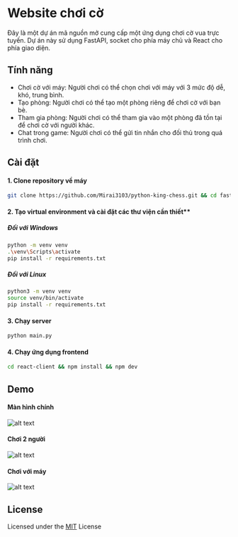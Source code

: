 
# Website chơi cờ
Đây là một dự án mã nguồn mở cung cấp một ứng dụng chơi cờ vua trực tuyến. Dự án này sử dụng FastAPI, socket cho phía máy chủ và React cho phía giao diện.






## Tính năng

- Chơi cờ với máy: Người chơi có thể chọn chơi với máy với 3 mức độ dễ, khó, trung bình.
- Tạo phòng: Người chơi có thể tạo một phòng riêng để chơi cờ với bạn bè.
- Tham gia phòng: Người chơi có thể tham gia vào một phòng đã tồn tại để chơi cờ với người khác.
- Chat trong game: Người chơi có thể gửi tin nhắn cho đối thủ trong quá trình chơi.

## Cài đặt 

#### 1. Clone repository về máy
```bash
git clone https://github.com/Mirai3103/python-king-chess.git && cd fastapi-server
```
#### 2. Tạo virtual environment và cài đặt các thư viện cần thiết**
##### Đối với Windows
```bash
python -m venv venv
.\venv\Scripts\activate
pip install -r requirements.txt
```
##### Đối với Linux
```bash
python3 -m venv venv
source venv/bin/activate
pip install -r requirements.txt
```

#### 3. Chạy server
```bash
python main.py
```
#### 4. Chạy ứng dụng frontend
```bash
cd react-client && npm install && npm dev
```

## Demo

#### Màn hình chính
![alt text](https://cdn.discordapp.com/attachments/1109544174711218248/1235947446429941810/image.png?ex=66363942&is=6634e7c2&hm=54f4b064717e7dde27f499757595deb9f4ada73fcaafc5476a15e4c91085fff7&)

#### Chơi 2 người
![alt text](https://cdn.discordapp.com/attachments/1109544174711218248/1235947940917542942/image.png?ex=663639b7&is=6634e837&hm=e5e04a9e55be758a1e2e4d3ee4640a8bac8f3db7b2f541d5638c6bd6f751428f&)

#### Chơi với máy

![alt text](https://cdn.discordapp.com/attachments/1109544174711218248/1235953875899514960/0503.gif?ex=66363f3e&is=6634edbe&hm=b215960da0b384b62826491b1e7c8f66c5dcf71bd859d266bb2844ba6a2125cd&)


## License
Licensed under the
[MIT](https://choosealicense.com/licenses/mit/)
 License

